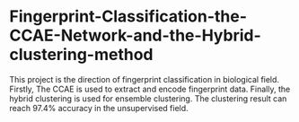 # Fingerprint-Classification-the-CCAE-Network-and-the-Hybrid-clustering-method
This project is the direction of fingerprint classification in biological field. Firstly, The CCAE is used to extract and encode fingerprint data. Finally, the hybrid clustering is used for ensemble clustering. The clustering result can reach 97.4% accuracy  in the unsupervised field.
